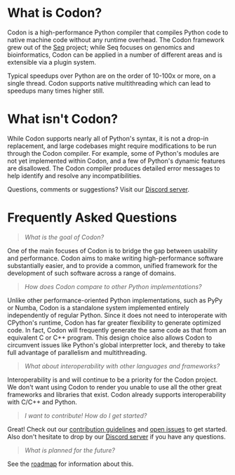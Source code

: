 # What is Codon?

Codon is a high-performance Python compiler that compiles Python code to
native machine code without any runtime overhead. The Codon framework
grew out of the [Seq](https://seq-lang.org) project; while Seq focuses
on genomics and bioinformatics, Codon can be applied in a number of
different areas and is extensible via a plugin system.

Typical speedups over Python are on the order of 10-100x or more, on a
single thread. Codon supports native multithreading which can lead to
speedups many times higher still.

# What isn\'t Codon?

While Codon supports nearly all of Python\'s syntax, it is not a drop-in
replacement, and large codebases might require modifications to be run
through the Codon compiler. For example, some of Python\'s modules are
not yet implemented within Codon, and a few of Python\'s dynamic
features are disallowed. The Codon compiler produces detailed error
messages to help identify and resolve any incompatibilities.

Questions, comments or suggestions? Visit our [Discord
server](https://discord.com/invite/8aKr6HEN?utm_source=Discord%20Widget&utm_medium=Connect).

# Frequently Asked Questions

> *What is the goal of Codon?*

One of the main focuses of Codon is to bridge the gap between usability
and performance. Codon aims to make writing high-performance software
substantially easier, and to provide a common, unified framework for the
development of such software across a range of domains.

> *How does Codon compare to other Python implementations?*

Unlike other performance-oriented Python implementations, such as PyPy
or Numba, Codon is a standalone system implemented entirely
independently of regular Python. Since it does not need to interoperate
with CPython\'s runtime, Codon has far greater flexibility to generate
optimized code. In fact, Codon will frequently generate the same code as
that from an equivalent C or C++ program. This design choice also allows
Codon to circumvent issues like Python\'s global interpretter lock, and
thereby to take full advantage of parallelism and multithreading.

> *What about interoperability with other languages and frameworks?*

Interoperability is and will continue to be a priority for the Codon
project. We don\'t want using Codon to render you unable to use all the
other great frameworks and libraries that exist. Codon already supports
interoperability with C/C++ and Python.

> *I want to contribute! How do I get started?*

Great! Check out our [contribution
guidelines](https://github.com/exaloop/codon/blob/master/CONTRIBUTING.md)
and [open issues](https://github.com/exaloop/codon/issues) to get
started. Also don\'t hesitate to drop by our [Discord
server](https://discord.com/invite/8aKr6HEN?utm_source=Discord%20Widget&utm_medium=Connect)
if you have any questions.

> *What is planned for the future?*

See the [roadmap](https://github.com/exaloop/codon/wiki/Roadmap) for
information about this.
